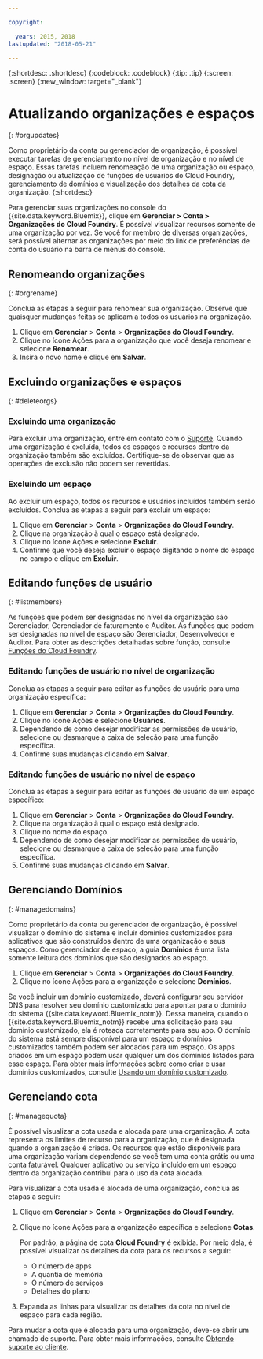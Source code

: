 ```yaml
---

copyright:

  years: 2015, 2018
lastupdated: "2018-05-21"

---
```


{:shortdesc: .shortdesc}
{:codeblock: .codeblock}
{:tip: .tip}
{:screen: .screen}
{:new_window: target="_blank"}

# Atualizando organizações e espaços
{: #orgupdates}

Como proprietário da conta ou gerenciador de organização, é possível executar tarefas de
gerenciamento no nível de organização e no nível de espaço. Essas tarefas incluem renomeação de uma organização
ou espaço, designação ou atualização de funções de usuários do Cloud Foundry, gerenciamento de domínios e
visualização dos detalhes da cota da organização. 
{:shortdesc}

Para gerenciar suas organizações no console do {{site.data.keyword.Bluemix}}, clique em **Gerenciar > Conta > Organizações do Cloud Foundry**. É possível visualizar recursos somente de uma organização por vez. Se você for membro de diversas
organizações, será possível alternar as organizações por meio do link de preferências de conta do usuário na
barra de menus do console.

## Renomeando organizações
{: #orgrename}

Conclua as etapas a seguir para renomear sua organização. Observe que quaisquer mudanças feitas se aplicam a
todos os usuários na organização.

1. Clique em **Gerenciar** > **Conta** > **Organizações do Cloud Foundry**.
2. Clique no ícone Ações para a organização que você deseja renomear e selecione
**Renomear**.  
3. Insira o novo nome e clique em **Salvar**.

## Excluindo organizações e espaços
{: #deleteorgs}

### Excluindo uma organização

Para excluir uma organização, entre em contato com o
[Suporte](/docs/get-support/howtogetsupport.html). Quando uma organização é excluída, todos
os espaços e recursos dentro da organização também são excluídos. Certifique-se de observar que as operações
de exclusão não podem ser revertidas. 

### Excluindo um espaço

Ao excluir um espaço, todos os recursos e usuários incluídos também serão excluídos. Conclua as etapas a seguir para excluir um espaço:

1. Clique em **Gerenciar** > **Conta** > **Organizações do Cloud Foundry**.
2. Clique na organização à qual o espaço está designado.
3. Clique no ícone Ações e selecione **Excluir**.
4. Confirme que você deseja excluir o espaço digitando o nome do espaço no campo e clique em
**Excluir**.

## Editando funções de usuário
{: #listmembers}

As funções que podem ser designadas no nível da organização são Gerenciador, Gerenciador de faturamento e
Auditor. As funções que podem ser designadas no nível de espaço são Gerenciador, Desenvolvedor e Auditor. Para
obter as descrições detalhadas sobre função, consulte [Funções do Cloud
Foundry](/docs/iam/cfaccess.html#cfroles).

### Editando funções de usuário no nível de organização

Conclua as etapas a seguir para editar as funções de usuário para uma organização específica:

1. Clique em **Gerenciar** > **Conta** > **Organizações do Cloud Foundry**.
2. Clique no ícone Ações e selecione **Usuários**.
3. Dependendo de como desejar modificar as permissões de usuário, selecione ou desmarque a caixa de seleção para uma função específica.
4. Confirme suas mudanças clicando em **Salvar**. 

### Editando funções de usuário no nível de espaço

Conclua as etapas a seguir para editar as funções de usuário de um espaço específico:

1. Clique em **Gerenciar** > **Conta** > **Organizações do Cloud Foundry**.
2. Clique na organização à qual o espaço está designado.
3. Clique no nome do espaço.
4. Dependendo de como desejar modificar as permissões de usuário, selecione ou desmarque a caixa de seleção para uma função específica.
5. Confirme suas mudanças clicando em **Salvar**.

## Gerenciando Domínios
{: #managedomains}

Como proprietário da conta ou gerenciador de organização, é possível visualizar o domínio do sistema
e incluir domínios customizados para aplicativos que são construídos dentro de uma organização e seus espaços. Como gerenciador de espaço, a guia **Domínios** é uma lista somente leitura dos
domínios que são designados ao espaço.

1. Clique em **Gerenciar** &gt; **Conta** &gt; **Organizações do Cloud Foundry**.
2. Clique no ícone Ações para a organização e selecione **Domínios**.

Se você incluir um domínio customizado, deverá
configurar seu servidor DNS para resolver seu domínio customizado para apontar para o
domínio do sistema {{site.data.keyword.Bluemix_notm}}. Dessa maneira, quando o
{{site.data.keyword.Bluemix_notm}} recebe uma solicitação para seu domínio customizado, ela é roteada
corretamente para seu app. O domínio do sistema está sempre disponível para um espaço e domínios customizados também podem ser alocados para um espaço. Os apps criados em um espaço podem usar qualquer um dos domínios listados para esse espaço. Para obter mais informações sobre como criar e usar domínios customizados, consulte [Usando um domínio customizado](/docs/apps/updapps.html#domain).

## Gerenciando cota
{: #managequota}

É possível visualizar a cota usada e alocada para uma organização. A cota representa os limites de
recurso para a organização, que é designada quando a organização é criada. Os recursos que estão disponíveis
para uma organização variam dependendo se você tem uma conta grátis ou uma conta faturável. Qualquer
aplicativo ou serviço incluído em um espaço dentro da organização contribui para o uso da cota alocada.

Para visualizar a cota usada e alocada de uma organização, conclua as etapas a seguir:

1. Clique em **Gerenciar** &gt; **Conta** &gt; **Organizações do Cloud Foundry**.
2. Clique no ícone Ações para a organização específica e selecione **Cotas**.

   Por padrão, a página de cota **Cloud Foundry** é exibida. Por meio dela, é
possível visualizar os detalhes da cota para os recursos a seguir:
 
   * O número de apps
   * A quantia de memória 
   * O número de serviços 
   * Detalhes do plano 

3. Expanda as linhas para visualizar os detalhes da cota no nível de espaço para cada região.  

Para mudar a cota que é alocada para uma organização, deve-se abrir um chamado de suporte. Para obter
mais informações, consulte
[Obtendo suporte ao cliente](/docs/get-support/howtogetsupport.html#getting-customer-support). 

